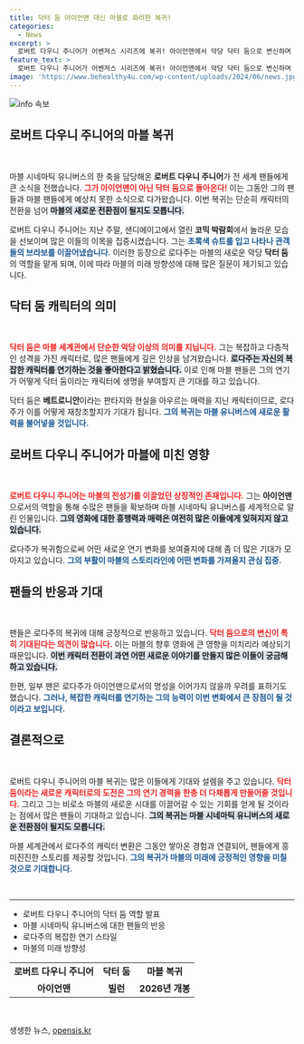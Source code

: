 ```yaml
---
title: 닥터 둠 아이언맨 대신 마블로 화려한 복귀!
categories:
  - News
excerpt: >
  로버트 다우니 주니어가 어벤져스 시리즈에 복귀! 아이언맨에서 악당 닥터 둠으로 변신하며 관객을 열광케 했습니다. 흥행을 갈구하는 마블의 운명은 그의 손에?
feature_text: >
  로버트 다우니 주니어가 어벤져스 시리즈에 복귀! 아이언맨에서 악당 닥터 둠으로 변신하며 관객을 열광케 했습니다. 흥행을 갈구하는 마블의 운명은 그의 손에?
image: 'https://www.behealthy4u.com/wp-content/uploads/2024/06/news.jpg'
---
```


<p><img src="https://www.behealthy4u.com/wp-content/uploads/2024/06/news.jpg" alt="info 속보" /></p>

<h2 data-ke-size="size26">로버트 다우니 주니어의 마블 복귀</h2>

<p data-ke-size="size16">&nbsp;</p>

<p>마블 시네마틱 유니버스의 한 축을 담당해온 <b>로버트 다우니 주니어</b>가 전 세계 팬들에게 큰 소식을 전했습니다. <b><span style="color: #ee2323;">그가 아이언맨이 아닌 닥터 둠으로 돌아온다!</span></b> 이는 그동안 그의 팬들과 마블 팬들에게 예상치 못한 소식으로 다가왔습니다. 이번 복귀는 단순히 캐릭터의 전환을 넘어 <b><span style="background-color: #21538527;">마블의 새로운 전환점이 될지도 모릅니다.</span></b> </p>

<p>로버트 다우니 주니어는 지난 주말, 샌디에이고에서 열린 <b>코믹 박람회</b>에서 놀라운 모습을 선보이며 많은 이들의 이목을 집중시켰습니다. 그는 <b><span style="color: #1a5490;">초록색 슈트를 입고 나타나 관객들의 브라보를 이끌어냈습니다.</span></b> 이러한 등장으로 로다주는 마블의 새로운 악당 <b>닥터 둠</b>의 역할을 맡게 되며, 이에 따라 마블의 미래 방향성에 대해 많은 질문이 제기되고 있습니다.</p>

<h2 data-ke-size="size26">닥터 둠 캐릭터의 의미</h2>

<p data-ke-size="size16">&nbsp;</p>

<p><b><span style="color: #ee2323;">닥터 둠은 마블 세계관에서 단순한 악당 이상의 의미를 지닙니다.</span></b> 그는 복잡하고 다층적인 성격을 가진 캐릭터로, 많은 팬들에게 깊은 인상을 남겨왔습니다. <b><span style="background-color: #21538527;">로다주는 자신의 복잡한 캐릭터를 연기하는 것을 좋아한다고 밝혔습니다.</span></b> 이로 인해 마블 팬들은 그의 연기가 어떻게 닥터 둠이라는 캐릭터에 생명을 부여할지 큰 기대를 하고 있습니다.</p>

<p>닥터 둠은 <b>베트로니안</b>이라는 판타지와 현실을 아우르는 매력을 지닌 캐릭터이므로, 로다주가 이를 어떻게 재창조할지가 기대가 됩니다. <b><span style="color: #1a5490;">그의 복귀는 마블 유니버스에 새로운 활력을 불어넣을 것입니다.</span></b></p>

<h2 data-ke-size="size26">로버트 다우니 주니어가 마블에 미친 영향</h2>

<p data-ke-size="size16">&nbsp;</p>

<p><b><span style="color: #ee2323;">로버트 다우니 주니어는 마블의 전성기를 이끌었던 상징적인 존재입니다.</span></b> 그는 <b>아이언맨</b>으로서의 역할을 통해 수많은 팬들을 확보하며 마블 시네마틱 유니버스를 세계적으로 알린 인물입니다. <b><span style="background-color: #21538527;">그의 영화에 대한 흥행력과 매력은 여전히 많은 이들에게 잊혀지지 않고 있습니다.</span></b> </p>

<p>로다주가 복귀함으로써 어떤 새로운 연기 변화를 보여줄지에 대해 좀 더 많은 기대가 모아지고 있습니다. <b><span style="color: #1a5490;">그의 부활이 마블의 스토리라인에 어떤 변화를 가져올지 관심 집중.</span></b></p>

<h2 data-ke-size="size26">팬들의 반응과 기대</h2>

<p data-ke-size="size16">&nbsp;</p>

<p>팬들은 로다주의 복귀에 대해 긍정적으로 반응하고 있습니다. <b><span style="color: #ee2323;">닥터 둠으로의 변신이 특히 기대된다는 의견이 많습니다.</span></b> 이는 마블의 향후 영화에 큰 영향을 미치리라 예상되기 때문입니다. <b><span style="background-color: #21538527;">이번 캐릭터 전환이 과연 어떤 새로운 이야기를 만들지 많은 이들이 궁금해하고 있습니다.</span></b> </p>

<p>한편, 일부 팬은 로다주가 아이언맨으로서의 명성을 이어가지 않을까 우려를 표하기도 했습니다. <b><span style="color: #1a5490;">그러나, 복잡한 캐릭터를 연기하는 그의 능력이 이번 변화에서 큰 장점이 될 것이라고 보입니다.</span></b> </p>

<h2 data-ke-size="size26">결론적으로</h2>

<p data-ke-size="size16">&nbsp;</p>

<p>로버트 다우니 주니어의 마블 복귀는 많은 이들에게 기대와 설렘을 주고 있습니다. <b><span style="color: #ee2323;">닥터 둠이라는 새로운 캐릭터로의 도전은 그의 연기 경력을 한층 더 다채롭게 만들어줄 것입니다.</span></b> 그리고 그는 비로소 마블의 새로운 시대를 이끌어갈 수 있는 기회를 얻게 될 것이라는 점에서 많은 팬들이 기대하고 있습니다. <b><span style="background-color: #21538527;">그의 복귀는 마블 시네마틱 유니버스의 새로운 전환점이 될지도 모릅니다.</span></b> </p>

<p>마블 세계관에서 로다주의 캐릭터 변환은 그동안 쌓아온 경험과 연결되어, 팬들에게 흥미진진한 스토리를 제공할 것입니다. <b><span style="color: #1a5490;">그의 복귀가 마블의 미래에 긍정적인 영향을 미칠 것으로 기대합니다.</span></b> </p>

<p data-ke-size="size16">&nbsp;</p>

<hr>

<ul>
<li>로버트 다우니 주니어의 닥터 둠 역할 발표</li>
<li>마블 시네마틱 유니버스에 대한 팬들의 반응</li>
<li>로다주의 복잡한 연기 스타일</li>
<li>마블의 미래 방향성</li>
</ul>

<table>
<tr>
<td style="text-align: center; height: 17px;"><b>로버트 다우니 주니어</b></td>
<td style="text-align: center; height: 17px;"><b>닥터 둠</b></td>
<td style="text-align: center; height: 17px;"><b>마블 복귀</b></td>
</tr>
<tr>
<td style="text-align: center; height: 17px;"><b>아이언맨</b></td>
<td style="text-align: center; height: 17px;"><b>빌런</b></td>
<td style="text-align: center; height: 17px;"><b>2026년 개봉</b></td>
</tr>
</table>

<p data-ke-size="size16">&nbsp;</p>
생생한 뉴스, <a href="https://opensis.kr" rel="dofollow">opensis.kr</a>


